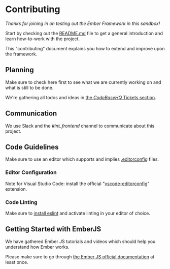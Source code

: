 # Contributing

*Thanks for joining in on testing out the Ember Framework in this _sandbox_!*

Start by checking out the [README.md](README.md) file to get a general introduction and learn how-to-work with the project.

This "contributing" document explains you how to extend and improve upon the framework.

## Planning

Make sure to check here first to see what we are currently working on and what is still to be done.

We're gathering all todos and ideas in [the _CodeBaseHQ_ Tickets section](https://movento2.codebasehq.com/projects/ember-sandbox/tickets?report=all).

## Communication

We use Slack and the _#int_frontend_ channel to communicate about this project.

## Code Guidelines

Make sure to use an editor which supports and implies [.editorconfig](http://editorconfig.org/#download) files.

### Editor Configuration

Note for Visual Studio Code: install the official "[vscode-editorconfig](https://github.com/Microsoft/vscode-editorconfig)" extension.

### Code Linting

Make sure to [install eslint](https://www.npmjs.com/package/eslint) and activate linting in your editor of choice.

## Getting Started with EmberJS

We have gathered Ember JS tutorials and videos which should help you understand how Ember works.

Please make sure to go through [the Ember JS official documentation](https://guides.emberjs.com/v2.5.0/getting-started/quick-start/) at least once.




